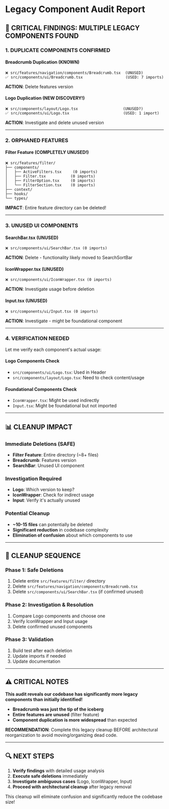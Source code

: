 # Legacy Component Audit Report

## **🚨 CRITICAL FINDINGS: MULTIPLE LEGACY COMPONENTS FOUND**

### **1. DUPLICATE COMPONENTS CONFIRMED**

#### **Breadcrumb Duplication (KNOWN)**
```
❌ src/features/navigation/components/Breadcrumb.tsx  (UNUSED)
✅ src/components/ui/Breadcrumb.tsx                   (USED: 7 imports)
```
**ACTION**: Delete features version

#### **Logo Duplication (NEW DISCOVERY!)**
```
❌ src/components/layout/Logo.tsx                    (UNUSED?)
✅ src/components/ui/Logo.tsx                        (USED: 1 import)
```
**ACTION**: Investigate and delete unused version

---

### **2. ORPHANED FEATURES**

#### **Filter Feature (COMPLETELY UNUSED!)**
```
❌ src/features/filter/
├── components/
│   ├── ActiveFilters.tsx     (0 imports)
│   ├── Filter.tsx           (0 imports)
│   ├── FilterOption.tsx     (0 imports)
│   └── FilterSection.tsx    (0 imports)
├── context/
├── hooks/
└── types/
```
**IMPACT**: Entire feature directory can be deleted!

---

### **3. UNUSED UI COMPONENTS**

#### **SearchBar.tsx (UNUSED)**
```
❌ src/components/ui/SearchBar.tsx (0 imports)
```
**ACTION**: Delete - functionality likely moved to SearchSortBar

#### **IconWrapper.tsx (UNUSED)**
```
❌ src/components/ui/IconWrapper.tsx (0 imports)
```
**ACTION**: Investigate usage before deletion

#### **Input.tsx (UNUSED)**
```
❌ src/components/ui/Input.tsx (0 imports)
```
**ACTION**: Investigate - might be foundational component

---

### **4. VERIFICATION NEEDED**

Let me verify each component's actual usage:

#### **Logo Components Check**
- `src/components/ui/Logo.tsx`: Used in Header
- `src/components/layout/Logo.tsx`: Need to check content/usage

#### **Foundational Components Check**
- `IconWrapper.tsx`: Might be used indirectly
- `Input.tsx`: Might be foundational but not imported

---

## **📊 CLEANUP IMPACT**

### **Immediate Deletions (SAFE)**
- **Filter Feature**: Entire directory (~8+ files)
- **Breadcrumb**: Features version  
- **SearchBar**: Unused UI component

### **Investigation Required**
- **Logo**: Which version to keep?
- **IconWrapper**: Check for indirect usage
- **Input**: Verify it's actually unused

### **Potential Cleanup**
- **~10-15 files** can potentially be deleted
- **Significant reduction** in codebase complexity
- **Elimination of confusion** about which components to use

---

## **🎯 CLEANUP SEQUENCE**

### **Phase 1: Safe Deletions**
1. Delete entire `src/features/filter/` directory
2. Delete `src/features/navigation/components/Breadcrumb.tsx`
3. Delete `src/components/ui/SearchBar.tsx` (if confirmed unused)

### **Phase 2: Investigation & Resolution**
1. Compare Logo components and choose one
2. Verify IconWrapper and Input usage
3. Delete confirmed unused components

### **Phase 3: Validation**
1. Build test after each deletion
2. Update imports if needed
3. Update documentation

---

## **⚠️ CRITICAL NOTES**

**This audit reveals our codebase has significantly more legacy components than initially identified!**

- **Breadcrumb was just the tip of the iceberg**
- **Entire features are unused** (filter feature)
- **Component duplication is more widespread** than expected

**RECOMMENDATION**: Complete this legacy cleanup BEFORE architectural reorganization to avoid moving/organizing dead code.

---

## **🔍 NEXT STEPS**

1. **Verify findings** with detailed usage analysis
2. **Execute safe deletions** immediately  
3. **Investigate ambiguous cases** (Logo, IconWrapper, Input)
4. **Proceed with architectural cleanup** after legacy removal

This cleanup will eliminate confusion and significantly reduce the codebase size!